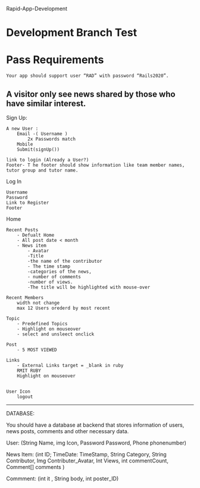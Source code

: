 Rapid-App-Development
# Development Branch Test
# Pass Requirements

    Your app should support user “RAD” with password “Rails2020”.

A visitor only see news shared by those who have similar interest.
-

Sign Up:

    A new User : 
        Email -( Username )
            2x Passwords match 
        Mobile
        Submit(signUp())

    link to login (Already a User?)
    Footer- T he footer should show information like team member names, tutor group and tutor name.

Log In 

    Username
    Password 
    Link to Register
    Footer 
    
Home 

    Recent Posts
        - Defualt Home 
        - All post date < month 
        - News item 
            - Avatar
            -Title
            -the name of the contributor
            - The time stamp
            -categories of the news,
            - number of comments 
            -number of views.
            -The title will be highlighted with mouse-over
            
    Recent Members 
        width not change 
        max 12 Users orederd by most recent
        
    Topic
        - Predefined Topics 
        - Highlight on mouseover 
        - select and unsleect onclick 
    
    Post
        - 5 MOST VIEWED 
    
    Links
        - External Links target = _blank in ruby 
        RMIT RUBY 
        Highlight on mouseover 
        
        
    User Icon 
        logout 
        



-----

DATABASE:

You should have a database at backend that stores information of users, news posts,
comments and other necessary data.

User: (String Name, img Icon, Password Password, Phone phonenumber)


News Item: (int ID; TimeDate: TimeStamp, String Category, String Contributor, Img Contributer_Avatar, Int Views, int commentCount, Comment[] comments )

Commment: (int it , String body, int poster_ID)
